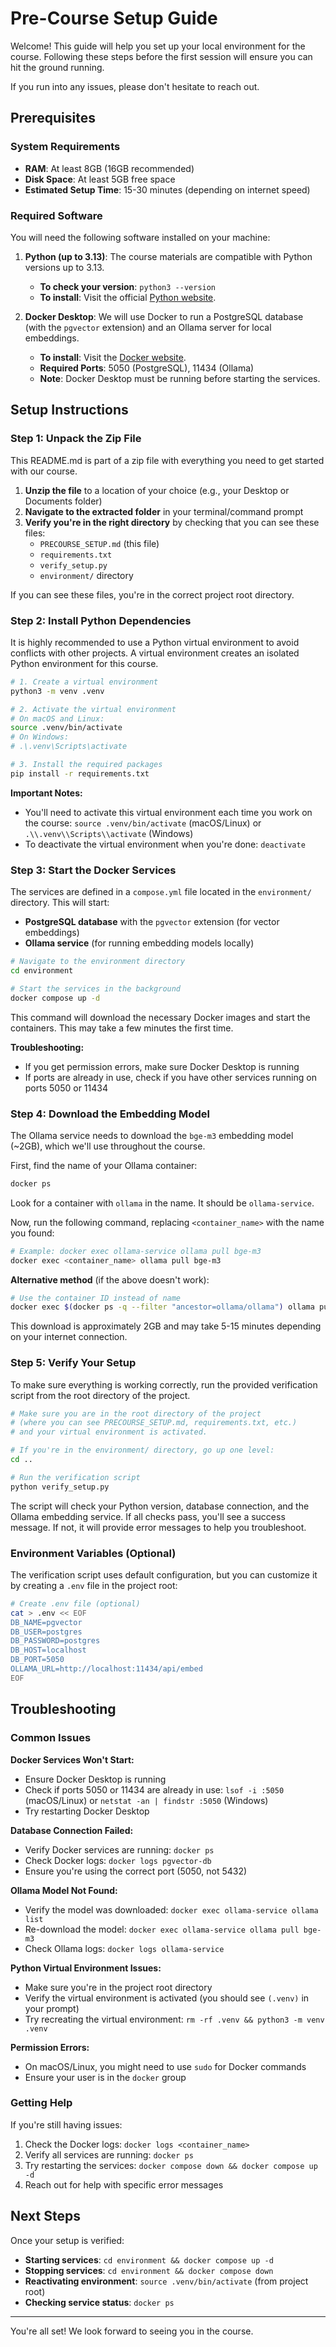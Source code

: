 # Pre-Course Setup Guide

Welcome! This guide will help you set up your local environment for the course. Following these steps before the first session will ensure you can hit the ground running.

If you run into any issues, please don't hesitate to reach out.

## Prerequisites

### System Requirements
- **RAM**: At least 8GB (16GB recommended)
- **Disk Space**: At least 5GB free space
- **Estimated Setup Time**: 15-30 minutes (depending on internet speed)

### Required Software

You will need the following software installed on your machine:

1.  **Python (up to 3.13)**: The course materials are compatible with Python versions up to 3.13.

    - **To check your version**: `python3 --version`
    - **To install**: Visit the official [Python website](https://www.python.org/downloads/).

2.  **Docker Desktop**: We will use Docker to run a PostgreSQL database (with the `pgvector` extension) and an Ollama server for local embeddings.
    - **To install**: Visit the [Docker website](https://www.docker.com/products/docker-desktop/).
    - **Required Ports**: 5050 (PostgreSQL), 11434 (Ollama)
    - **Note**: Docker Desktop must be running before starting the services.

## Setup Instructions

### Step 1: Unpack the Zip File

This README.md is part of a zip file with everything you need to get started with our course.

1. **Unzip the file** to a location of your choice (e.g., your Desktop or Documents folder)
2. **Navigate to the extracted folder** in your terminal/command prompt
3. **Verify you're in the right directory** by checking that you can see these files:
   - `PRECOURSE_SETUP.md` (this file)
   - `requirements.txt`
   - `verify_setup.py`
   - `environment/` directory

If you can see these files, you're in the correct project root directory.

### Step 2: Install Python Dependencies

It is highly recommended to use a Python virtual environment to avoid conflicts with other projects. A virtual environment creates an isolated Python environment for this course.

```bash
# 1. Create a virtual environment
python3 -m venv .venv

# 2. Activate the virtual environment
# On macOS and Linux:
source .venv/bin/activate
# On Windows:
# .\.venv\Scripts\activate

# 3. Install the required packages
pip install -r requirements.txt
```

**Important Notes:**
- You'll need to activate this virtual environment each time you work on the course: `source .venv/bin/activate` (macOS/Linux) or `.\\.venv\\Scripts\\activate` (Windows)
- To deactivate the virtual environment when you're done: `deactivate`

### Step 3: Start the Docker Services

The services are defined in a `compose.yml` file located in the `environment/` directory. This will start:
- **PostgreSQL database** with the `pgvector` extension (for vector embeddings)
- **Ollama service** (for running embedding models locally)

```bash
# Navigate to the environment directory
cd environment

# Start the services in the background
docker compose up -d
```

This command will download the necessary Docker images and start the containers. This may take a few minutes the first time.

**Troubleshooting:**
- If you get permission errors, make sure Docker Desktop is running
- If ports are already in use, check if you have other services running on ports 5050 or 11434

### Step 4: Download the Embedding Model

The Ollama service needs to download the `bge-m3` embedding model (~2GB), which we'll use throughout the course.

First, find the name of your Ollama container:

```bash
docker ps
```

Look for a container with `ollama` in the name. It should be `ollama-service`.

Now, run the following command, replacing `<container_name>` with the name you found:

```bash
# Example: docker exec ollama-service ollama pull bge-m3
docker exec <container_name> ollama pull bge-m3
```

**Alternative method** (if the above doesn't work):
```bash
# Use the container ID instead of name
docker exec $(docker ps -q --filter "ancestor=ollama/ollama") ollama pull bge-m3
```

This download is approximately 2GB and may take 5-15 minutes depending on your internet connection.

### Step 5: Verify Your Setup

To make sure everything is working correctly, run the provided verification script from the root directory of the project.

```bash
# Make sure you are in the root directory of the project
# (where you can see PRECOURSE_SETUP.md, requirements.txt, etc.)
# and your virtual environment is activated.

# If you're in the environment/ directory, go up one level:
cd ..

# Run the verification script
python verify_setup.py
```

The script will check your Python version, database connection, and the Ollama embedding service. If all checks pass, you'll see a success message. If not, it will provide error messages to help you troubleshoot.

### Environment Variables (Optional)

The verification script uses default configuration, but you can customize it by creating a `.env` file in the project root:

```bash
# Create .env file (optional)
cat > .env << EOF
DB_NAME=pgvector
DB_USER=postgres
DB_PASSWORD=postgres
DB_HOST=localhost
DB_PORT=5050
OLLAMA_URL=http://localhost:11434/api/embed
EOF
```

## Troubleshooting

### Common Issues

**Docker Services Won't Start:**
- Ensure Docker Desktop is running
- Check if ports 5050 or 11434 are already in use: `lsof -i :5050` (macOS/Linux) or `netstat -an | findstr :5050` (Windows)
- Try restarting Docker Desktop

**Database Connection Failed:**
- Verify Docker services are running: `docker ps`
- Check Docker logs: `docker logs pgvector-db`
- Ensure you're using the correct port (5050, not 5432)

**Ollama Model Not Found:**
- Verify the model was downloaded: `docker exec ollama-service ollama list`
- Re-download the model: `docker exec ollama-service ollama pull bge-m3`
- Check Ollama logs: `docker logs ollama-service`

**Python Virtual Environment Issues:**
- Make sure you're in the project root directory
- Verify the virtual environment is activated (you should see `(.venv)` in your prompt)
- Try recreating the virtual environment: `rm -rf .venv && python3 -m venv .venv`

**Permission Errors:**
- On macOS/Linux, you might need to use `sudo` for Docker commands
- Ensure your user is in the `docker` group

### Getting Help

If you're still having issues:
1. Check the Docker logs: `docker logs <container_name>`
2. Verify all services are running: `docker ps`
3. Try restarting the services: `docker compose down && docker compose up -d`
4. Reach out for help with specific error messages

## Next Steps

Once your setup is verified:
- **Starting services**: `cd environment && docker compose up -d`
- **Stopping services**: `cd environment && docker compose down`
- **Reactivating environment**: `source .venv/bin/activate` (from project root)
- **Checking service status**: `docker ps`

---

You're all set! We look forward to seeing you in the course.
